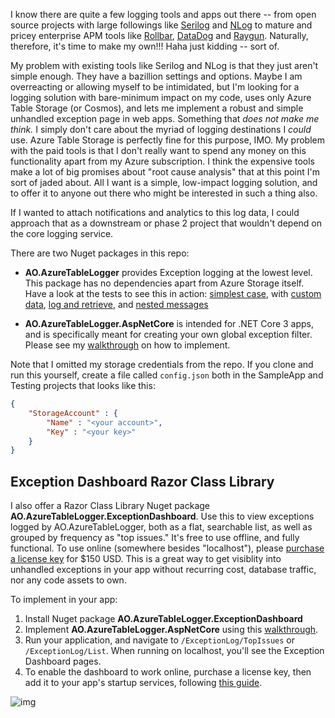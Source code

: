 I know there are quite a few logging tools and apps out there -- from open source projects with large followings like [Serilog](https://serilog.net/) and [NLog](https://nlog-project.org/) to mature and pricey enterprise APM tools like [Rollbar](https://rollbar.com/), [DataDog](https://www.datadoghq.com/) and [Raygun](https://raygun.com/). Naturally, therefore, it's time to make my own!!! Haha just kidding -- sort of.

My problem with existing tools like Serilog and NLog is that they just aren't simple enough. They have a bazillion settings and options. Maybe I am overreacting or allowing myself to be intimidated, but I'm looking for a logging solution with bare-minimum impact on my code,  uses only Azure Table Storage (or Cosmos), and lets me implement a robust and simple unhandled exception page in web apps. Something that *does not make me think.* I simply don't care about the myriad of logging destinations I *could* use. Azure Table Storage is perfectly fine for this purpose, IMO. My problem with the paid tools is that I don't really want to spend any money on this functionality apart from my Azure subscription. I think the expensive tools make a lot of big promises about "root cause analysis" that at this point I'm sort of jaded about. All I want is a simple, low-impact logging solution, and to offer it to anyone out there who might be interested in such a thing also.

If I wanted to attach notifications and analytics to this log data, I could approach that as a downstream or phase 2 project that wouldn't depend on the core logging service.

There are two Nuget packages in this repo:

- **AO.AzureTableLogger** provides Exception logging at the lowest level. This package has no dependencies apart from Azure Storage itself. Have a look at the tests to see this in action: [simplest case](https://github.com/adamosoftware/AzureTableLogger/blob/master/Testing/LoggingTests.cs#L26), with [custom data](https://github.com/adamosoftware/AzureTableLogger/blob/master/Testing/LoggingTests.cs#L61), [log and retrieve](https://github.com/adamosoftware/AzureTableLogger/blob/master/Testing/LoggingTests.cs#L78), and [nested messages](https://github.com/adamosoftware/AzureTableLogger/blob/master/Testing/LoggingTests.cs#L95)

- **AO.AzureTableLogger.AspNetCore** is intended for .NET Core 3 apps, and is specifically meant for creating your own global exception filter. Please see my [walkthrough](https://github.com/adamosoftware/AzureTableLogger/wiki/SampleApp-walkthrough) on how to implement.

Note that I omitted my storage credentials from the repo. If you clone and run this yourself, create a file called `config.json` both in the SampleApp and Testing projects that looks like this:

```json
{
    "StorageAccount" : {
        "Name" : "<your account>",
        "Key" : "<your key>"
    }
}
```

## Exception Dashboard Razor Class Library

I also offer a Razor Class Library Nuget package **AO.AzureTableLogger.ExceptionDashboard**. Use this to view exceptions logged by AO.AzureTableLogger, both as a flat, searchable list, as well as grouped by frequency as "top issues." It's free to use offline, and fully functional. To use online (somewhere besides "localhost"), please [purchase a license key](https://paypal.me/adamosoftware?locale.x=en_US) for $150 USD. This is a great way to get visiblity into unhandled exceptions in your app without recurring cost,  database traffic, nor any code assets to own.

To implement in your app:

1. Install Nuget package **AO.AzureTableLogger.ExceptionDashboard**
2. Implement **AO.AzureTableLogger.AspNetCore** using this [walkthrough](https://github.com/adamosoftware/AzureTableLogger/wiki/SampleApp-walkthrough).
3. Run your application, and navigate to `/ExceptionLog/TopIssues` or `/ExceptionLog/List`. When running on localhost, you'll see the Exception Dashboard pages.
4. To enable the dashboard to work online, purchase a license key, then add it to your app's startup services, following [this guide](https://github.com/adamosoftware/AzureTableLogger/wiki/Register-Exception-Dashboard).

![img](dashboard.gif)
